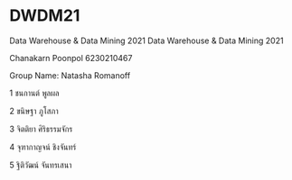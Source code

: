 # DWDM21
Data Warehouse &amp; Data Mining 2021
Data Warehouse & Data Mining 2021

Chanakarn Poonpol 6230210467

Group Name: Natasha Romanoff

1 ชนกานต์ พูลผล

2 ขนิษฐา ภูโสภา

3 จิตติยา ศิริธรรมจักร

4 จุฑากาญจน์ ชิงจันทร์

5 ฐิติวัฒน์ จันทรเสนา
